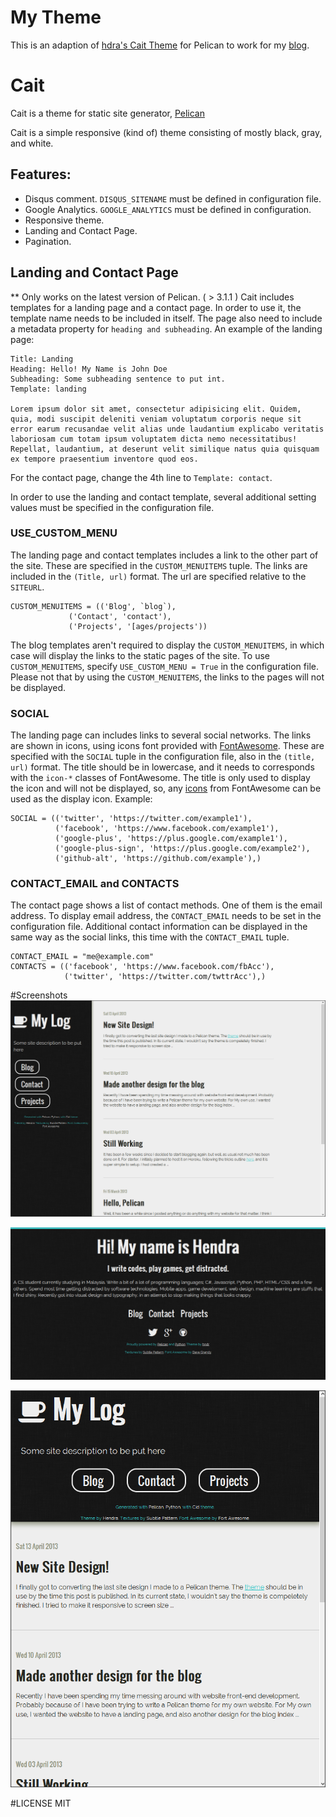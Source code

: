 # My Theme
This is an adaption of [hdra's Cait Theme](https://github.com/hdra/pelican-cait) for Pelican to work for my [blog](http://molar.es).

# Cait

Cait is a theme for static site generator, [Pelican][pelican]

Cait is a simple responsive (kind of) theme consisting of mostly black, gray, and white.

## Features:
* Disqus comment. `DISQUS_SITENAME` must be defined in configuration file.
* Google Analytics. `GOOGLE_ANALYTICS` must be defined in configuration.
* Responsive theme.
* Landing and Contact Page.
* Pagination.

## Landing and Contact Page
** Only works on the latest version of Pelican. ( > 3.1.1 )
Cait includes templates for a landing page and a contact page. In order to use it,
the template name needs to be included in itself. The page also need to include a metadata
property for `heading and subheading`. An example of the landing page:

    Title: Landing
    Heading: Hello! My Name is John Doe
    Subheading: Some subheading sentence to put int.
    Template: landing

    Lorem ipsum dolor sit amet, consectetur adipisicing elit. Quidem, quia, modi suscipit deleniti veniam voluptatum corporis neque sit error earum recusandae velit alias unde laudantium explicabo veritatis laboriosam cum totam ipsum voluptatem dicta nemo necessitatibus! Repellat, laudantium, at deserunt velit similique natus quia quisquam ex tempore praesentium inventore quod eos.

For the contact page, change the 4th line to `Template: contact`.

In order to use the landing and contact template, several additional setting values must be specified
in the configuration file. 

### USE_CUSTOM_MENU
The landing page and contact templates includes a link to the other part of the site. These are specified
in the `CUSTOM_MENUITEMS` tuple. The links are included in the `(Title, url)` format. The url are specified
relative to the `SITEURL`.

    CUSTOM_MENUITEMS = (('Blog', `blog`),
                 ('Contact', 'contact'),
                 ('Projects', '[ages/projects'))

The blog templates aren't required to display the `CUSTOM_MENUITEMS`, in which case will display the 
links to the static pages of the site. To use `CUSTOM_MENUITEMS`, specify `USE_CUSTOM_MENU = True`
in the configuration file. Please not that by using the `CUSTOM_MENUITEMS`, the links
to the pages will not be displayed.

### SOCIAL
The landing page can includes links to several social networks. The links are shown in icons, using 
icons font provided with [FontAwesome][fa]. These are specified with the `SOCIAL` tuple in the 
configuration file, also in the `(title, url)` format. The title should be in lowercase, and it needs
to corresponds with the `icon-*` classes of FontAwesome. The title is only used to display the icon
and will not be displayed, so, any [icons][ic] from FontAwesome can be used as the display icon. Example:

    SOCIAL = (('twitter', 'https://twitter.com/example1'),
              ('facebook', 'https://www.facebook.com/example1'),
              ('google-plus', 'https://plus.google.com/example1'),
              ('google-plus-sign', 'https://plus.google.com/example2'),
              ('github-alt', 'https://github.com/example'),)

### CONTACT_EMAIL and CONTACTS
The contact page shows a list of contact methods. One of them is the email address. To display
email address, the `CONTACT_EMAIL` needs to be set in the configuration file. Additional 
contact information can be displayed in the same way as the social links, this time with the
`CONTACT_EMAIL` tuple.

    CONTACT_EMAIL = "me@example.com"
    CONTACTS = (('facebook', 'https://www.facebook.com/fbAcc'),
                ('twitter', 'https://twitter.com/twttrAcc'),)

#Screenshots
![Post index screenshot][sc1]

![Landing page screenshot][sc2]

![Post index narrow screenshot][sc3]

#LICENSE
MIT

[pelican]: http://getpelican.com
[fa]:http://fortawesome.github.io
[ic]: http://fortawesome.github.io/Font-Awesome/#icons-social
[sc1]: sc1.png
[sc2]: sc4.png
[sc3]: sc3.png